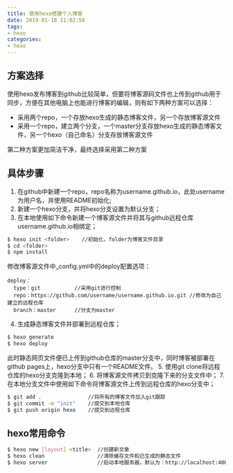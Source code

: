 ```yaml
---
title: 使用hexo搭建个人博客
date: 2019-01-18 11:02:58
tags: 
- hexo
categories: 
- hexo
---
```

## 方案选择
使用hexo发布博客到github比较简单，但要将博客源码文件也上传到github用于同步，方便在其他电脑上也能进行博客的编辑，则有如下两种方案可以选择：
- 采用两个repo，一个存放hexo生成的静态博客文件，另一个存放博客源文件
- 采用一个repo，建立两个分支，一个master分支存放hexo生成的静态博客文件，另一个hexo（自己命名）分支存放博客源文件

第二种方案更加简洁干净，最终选择采用第二种方案
## 具体步骤
1. 在github中新建一个repo，repo名称为username.github.io，此处username为用户名，并使用README初始化;
2. 新建一个hexo分支，并将hexo分支设置为默认分支；
3. 在本地使用如下命令新建一个博客源文件并将其与github远程仓库username.github.io相绑定；

```bash
$ hexo init <folder>    //初始化，folder为博客文件目录
$ cd <folder>
$ npm install 
```
修改博客源文件中_config.yml中的deploy配置选项：
```
deploy：
  type：git           //采用git进行控制
  repo：https://github.com/username/username.github.io.git //修改为自己建立的远程仓库
  branch：master      //分支为master
```
4. 生成静态博客文件并部署到远程仓库；

```bash
$ hexo generate
$ hexo deploy 
```
此时静态网页文件便已上传到github仓库的master分支中，同时博客被部署在github pages上，hexo分支中只有一个README文件。
5. 使用git clone将远程仓库的hexo分支克隆到本地；
6. 将博客源文件拷贝到克隆下来的分支文件中；
7. 在本地分支文件中使用如下命令将博客源文件上传到远程仓库的hexo分支中；

```bash
$ git add .               //将所有的博客文件加入git跟踪
$ git commit -m "init"    //提交到本地仓库
$ git push origin hexo    //提交到远程仓库 
```
## hexo常用命令
```bash
$ hexo new [layout] <title>  //创建新文章
$ hexo clean                 //清除缓存文件和已生成的静态文件
$ hexo server                //启动本地服务器，默认为：http://localhost:4000/
```
